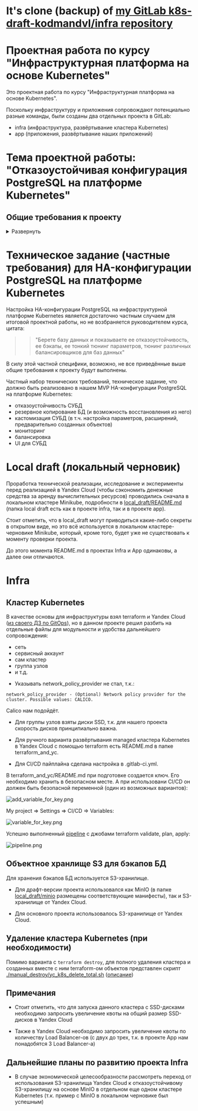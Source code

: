 # It's clone (backup) of [my GitLab k8s-draft-kodmandvl/infra repository](https://gitlab.com/k8s-draft-kodmandvl/infra) 

# Проектная работа по курсу "Инфраструктурная платформа на основе Kubernetes"

Это проектная работа по курсу "Инфраструктурная платформа на основе Kubernetes". 

Поскольку инфраструктуру и приложения сопровождают потенциально разные команды, были созданы два отдельных проекта в GitLab: 

- infra (инфраструктура, развёртывание кластера Kubernetes)
- app (приложения, развёртывание наших приложений)

# Тема проектной работы: "Отказоустойчивая конфигурация PostgreSQL на платформе Kubernetes"

## Общие требования к проекту

<details>

<summary>Развернуть</summary>

## Общие требования 1/5 | Функционал

- Kubernetes (managed или self-hosted)
- Мониторинг кластера и приложения с алертами и дашбордами
- Централизованное логирование для кластера и приложений
- CI/CD пайплайн для приложения (Gitlab CI, Github Actions, etc)
- Дополнительно, при необходимости: инфраструктура для трейсинга, хранилище артефактов, хранилище секретов и др.

## Общие требования 2/5 | Оформление

- Автоматизация создания и настройки кластера
- Развертывание и настройки сервисов платформы
- Настройки мониторинга, алерты, дашборды
- CI/CD пайплайн для приложения описан кодом

## Общие требования 3/5 | Доступы

- Публично доступный репозиторий с кодом и пайплайном
- Публично доступный ingress кластера (белый IP, домен)

## Общие требования 4/5 | Документация

- README с описанием решения, changelog
- Шаги развертывания и настройки компонентов
- Описание интеграции с CI/CD-сервисом
- Подход к организации мониторинга и логирования
- Дополнительная информация про вашу платформу

## Общие требования 5/5 | Приложение

Есть два пути: 

1. Наш пример: Sock Shop by Weaveworks
2. Приложение на ваш выбор:
  - Opensource
  - Подходящаяя лицензия (MIT, Apache, etc)
  - Доступно по HTTP
  - Минимум три развертываемых компонента

</details>

# Техническое задание (частные требования) для HA-конфигурации PostgreSQL на платформе Kubernetes

Настройка HA-конфигурации PostgreSQL на инфраструктурной платформе Kubernetes является достаточно частным случаем для итоговой проектной работы, но не возбраняется руководителем курса, цитата: 

>> "Берете базу данных и показываете ее отказоустойчивость, ее бэкапы, ее тонкий тюнинг параметров, тюнинг различных балансировщиков для баз данных" 

В силу этой частной специфики, возможно, не все приведённые выше общие требования к проекту будут выполнены. 

Частный набор технических требований, техническое задание, что должно быть реализовано в нашем MVP HA-конфигурации PostgreSQL на платформе Kubernetes: 

- отказоустойчивость СУБД
- резервное копирование БД (и возможность восстановления из него)
- кастомизация СУБД (в т.ч. настройка параметров, расширений, предварительно созданных объектов)
- мониторинг
- балансировка
- UI для СУБД

# Local draft (локальный черновик)

Проработка технической реализации, исследование и эксперименты перед реализацией в Yandex Cloud (чтобы сэкономить денежные средства за аренду вычислительных ресурсов) проводились сначала в локальном кластере Minikube, подробности в [local_draft/README.md](local_draft/README.md) (папка local draft есть как в проекте infra, так и в проекте app). 

Стоит отметить, что в local_draft могут приводиться какие-либо секреты в открытом виде, но это всё используется в локальном кластере-черновике Minikube, который, кроме того, будет уже не существовать к моменту проверки проекта. 

До этого момента README.md в проектах Infra и App одинаковы, а далее они отличаются. 

# Infra

## Кластер Kubernetes

В качестве основы для инфраструктуры взял terraform и Yandex Cloud ([из своего ДЗ по GitOps](https://github.com/otus-kuber-2023-08/kodmandvl_platform/tree/main/kubernetes-gitops)), но в данном проекте решил разбить на отдельные файлы для модульности и удобства дальнейшего сопровождения: 

- сеть
- сервисный аккаунт
- сам кластер
- группа узлов
- и т.д.

* Указывать network_policy_provider не стал, т.к.: 

`network_policy_provider - (Optional) Network policy provider for the cluster. Possible values: CALICO.` 

Calico нам подойдёт. 

* Для группы узлов взяты диски SSD, т.к. для нашего проекта скорость дисков принципиально важна. 

* Для ручного варианта развёртывания managed кластера Kubernetes в Yandex Cloud с помощью terraform есть README.md в папке terraform_and_yc. 

* Для CI/CD пайплайна сделана настройка в .gitlab-ci.yml. 

В terraform_and_yc/README.md при подготовке создается ключ. Его необходимо хранить в безопасном месте. А при использовани CI/CD он должен быть безопасной переменной (один из возможных вариантов): 

![add_variable_for_key.png](add_variable_for_key.png)

My project => Settings => CI/CD => Variables: 

![variable_for_key.png](variable_for_key.png)

Успешно выполненный [pipeline](https://gitlab.com/k8s-draft-kodmandvl/infra/-/pipelines/1245872793) с джобами terraform validate, plan, apply: 

![pipeline.png](pipeline.png) 

## Объектное хранлище S3 для бэкапов БД

Для хранения бэкапов БД используется S3-хранилище. 

* Для драфт-версии проекта использовался как MinIO (в папке [local_draft/minio](local_draft/minio) размещены соответствующие манифесты), так и S3-хранилище от Yandex Cloud. 

* Для основного проекта использовалось S3-хранилище от Yandex Cloud. 

## Удаление кластера Kubernetes (при необходимости)

Помимо варианта с `terraform destroy`, для полного удаления кластера и созданных вместе с ним terraform-ом объектов представлен скрипт [./manual_destroy/yc_k8s_delete_total.sh](./manual_destroy/yc_k8s_delete_total.sh) ([описание](./manual_destroy/README.md))

## Примечания

* Стоит отметить, что для запуска данного кластера с SSD-дисками необходимо запросить увеличение квоты на общий размер SSD-дисков в Yandex Cloud

* Также в Yandex Cloud необходимо запросить увеличение квоты по количеству Load Balancer-ов (с двух до трех, т.к. в проекте App нам понадобятся 3 Load Balancer-а)

## Дальнейшие планы по развитию проекта Infra

* В случае экономической целесообразности рассмотреть переход от использования S3-хранилища Yandex Cloud к отказоустойчивому S3-хранилищу на основе MinIO в отдельном еще одном кластере Kubernetes (т.к. пример с MinIO в локальном черновике был успешным)

